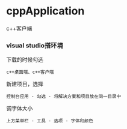 # cppApplication
 c++客户端



### visual studio搭环境

下载的时候勾选

```
c++桌面端、c++客户端
```



新建项目，选择

```
控制台应用 - 勾选 - 将解决方案和项目放在同一目录中
```



调字体大小

```
上方菜单栏 - 工具 - 选项 - 字体和颜色
```


